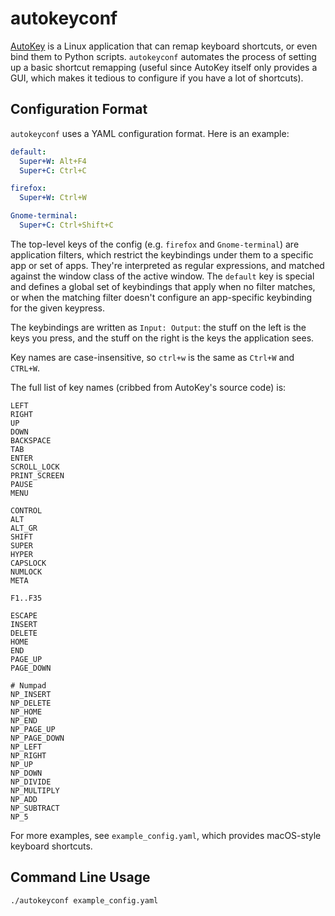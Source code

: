 # autokeyconf

[AutoKey](https://github.com/autokey/autokey) is a Linux application that can
remap keyboard shortcuts, or even bind them to Python scripts. `autokeyconf`
automates the process of setting up a basic shortcut remapping (useful since
AutoKey itself only provides a GUI, which makes it tedious to configure if you
have a lot of shortcuts).

## Configuration Format

`autokeyconf` uses a YAML configuration format. Here is an example:

```yaml
default:
  Super+W: Alt+F4
  Super+C: Ctrl+C

firefox:
  Super+W: Ctrl+W

Gnome-terminal:
  Super+C: Ctrl+Shift+C
```

The top-level keys of the config (e.g. `firefox` and `Gnome-terminal`) are
application filters, which restrict the keybindings under them to a specific
app or set of apps. They're interpreted as regular expressions, and matched
against the window class of the active window. The `default` key is special
and defines a global set of keybindings that apply when no filter matches,
or when the matching filter doesn't configure an app-specific keybinding for
the given keypress.

The keybindings are written as `Input: Output`: the stuff on the left is the
keys you press, and the stuff on the right is the keys the application sees.

Key names are case-insensitive, so `ctrl+w` is the same as `Ctrl+W` and
`CTRL+W`.

The full list of key names (cribbed from AutoKey's source code) is:

```
LEFT
RIGHT
UP
DOWN
BACKSPACE
TAB
ENTER
SCROLL_LOCK
PRINT_SCREEN
PAUSE
MENU

CONTROL
ALT
ALT_GR
SHIFT
SUPER
HYPER
CAPSLOCK
NUMLOCK
META

F1..F35

ESCAPE
INSERT
DELETE
HOME
END
PAGE_UP
PAGE_DOWN

# Numpad
NP_INSERT
NP_DELETE
NP_HOME
NP_END
NP_PAGE_UP
NP_PAGE_DOWN
NP_LEFT
NP_RIGHT
NP_UP
NP_DOWN
NP_DIVIDE
NP_MULTIPLY
NP_ADD
NP_SUBTRACT
NP_5
```

For more examples, see `example_config.yaml`, which provides macOS-style
keyboard shortcuts.

## Command Line Usage

```bash
./autokeyconf example_config.yaml
```
